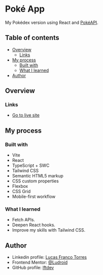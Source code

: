 # Poké App

My Pokédex version using React and [PokéAPI](https://pokeapi.co/).

## Table of contents

- [Overview](#overview)
  - [Links](#links)
- [My process](#my-process)
  - [Built with](#built-with)
  - [What I learned](#what-i-learned)
- [Author](#author)

## Overview

### Links

- [Go to live site](https://lftdev.github.io/poke-app/)

## My process

### Built with

- Vite
- React
- TypeScript + SWC
- Tailwind CSS
- Semantic HTML5 markup
- CSS custom properties
- Flexbox
- CSS Grid
- Mobile-first workflow

### What I learned

- Fetch APIs.
- Deepen React hooks.
- Improve my skills with Tailwind CSS.

## Author

- Linkedin profile: [Lucas Franco Torres](https://www.linkedin.com/in/frontdev-lucastorres/)
- Frontend Mentor: [@Ludroid](https://www.frontendmentor.io/profile/Ludroid)
- GitHub profile: [lftdev](https://github.com/lftdev)
